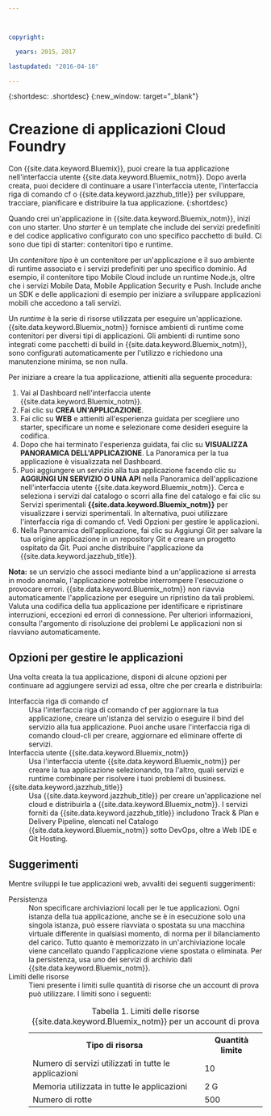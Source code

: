 ```yaml
---



copyright:

  years: 2015，2017

lastupdated: "2016-04-18"

---
```


{:shortdesc: .shortdesc}
{:new_window: target="_blank"}

# Creazione di applicazioni Cloud Foundry

Con {{site.data.keyword.Bluemix}}, puoi
creare la tua applicazione nell'interfaccia utente {{site.data.keyword.Bluemix_notm}}. Dopo averla creata, puoi decidere di continuare a usare l'interfaccia utente, l'interfaccia riga di comando cf o {{site.data.keyword.jazzhub_title}} per
sviluppare, tracciare, pianificare e distribuire la tua applicazione.
{:shortdesc}

Quando crei un'applicazione in {{site.data.keyword.Bluemix_notm}},
inizi con uno starter. Uno *starter* è un template che include
dei servizi predefiniti e del codice applicativo configurato con uno
specifico pacchetto di build. Ci sono due tipi di starter: contenitori tipo e runtime.

Un *contenitore tipo* è un contenitore per un'applicazione e il
suo ambiente di runtime associato e i servizi predefiniti per uno specifico dominio. Ad esempio,
il contenitore tipo Mobile Cloud include un runtime Node.js, oltre che i servizi
Mobile Data, Mobile Application Security e Push. Include anche un SDK e delle applicazioni di esempio per iniziare a sviluppare applicazioni
mobili che accedono a tali servizi.

Un *runtime* è la serie di risorse utilizzata per eseguire un'applicazione. {{site.data.keyword.Bluemix_notm}} fornisce ambienti di runtime come contenitori per diversi tipi di applicazioni. Gli ambienti di runtime sono integrati come pacchetti di build in {{site.data.keyword.Bluemix_notm}},
sono configurati automaticamente per l'utilizzo e richiedono una manutenzione minima, se non nulla.

Per iniziare a creare la tua applicazione, attieniti alla seguente procedura:
  1. Vai al Dashboard nell'interfaccia utente {{site.data.keyword.Bluemix_notm}}.
  2. Fai clic su **CREA UN'APPLICAZIONE**.
  3. Fai clic su **WEB** e attieniti all'esperienza guidata
per scegliere uno starter, specificare un nome e selezionare come desideri eseguire
la codifica.
  4. Dopo che hai terminato l'esperienza guidata, fai clic su **VISUALIZZA PANORAMICA DELL'APPLICAZIONE**. La Panoramica per la tua applicazione è visualizzata nel Dashboard.
  5. Puoi aggiungere un servizio alla tua applicazione facendo clic su **AGGIUNGI UN SERVIZIO O UNA API** nella Panoramica dell'applicazione nell'interfaccia utente {{site.data.keyword.Bluemix_notm}}. Cerca e seleziona i servizi dal catalogo o scorri alla fine del catalogo e fai clic su Servizi sperimentali **{{site.data.keyword.Bluemix_notm}}** per visualizzare i servizi sperimentali. In alternativa, puoi utilizzare l'interfaccia riga di comando cf. Vedi Opzioni per gestire le applicazioni.
  6. Nella Panoramica dell'applicazione, fai clic su Aggiungi Git per salvare la tua origine applicazione in un repository Git e creare un progetto ospitato da Git. Puoi anche distribuire l'applicazione da {{site.data.keyword.jazzhub_title}}.

**Nota:** se un servizio che associ mediante bind a un'applicazione si arresta in modo anomalo, l'applicazione potrebbe interrompere l'esecuzione o provocare errori. {{site.data.keyword.Bluemix_notm}} non
riavvia automaticamente l'applicazione per eseguire un ripristino da tali problemi. Valuta una codifica della tua applicazione per identificare e ripristinare interruzioni, eccezioni ed errori
di connessione. Per ulteriori informazioni, consulta l'argomento di risoluzione dei problemi Le applicazioni non si riavviano automaticamente.

## Opzioni per gestire le applicazioni

Una volta creata la tua applicazione, disponi di alcune opzioni per continuare ad aggiungere
servizi ad essa, oltre che per crearla e distribuirla:

<dl><dt>Interfaccia riga di comando cf</dt>
<dd>Usa l'interfaccia riga di comando cf per aggiornare la tua applicazione, creare un'istanza del servizio o eseguire il bind del servizio alla tua applicazione. Puoi anche usare l'interfaccia riga di comando cloud-cli per creare, aggiornare ed eliminare offerte di servizi.</dd>
<dt>Interfaccia utente {{site.data.keyword.Bluemix_notm}}</dt>
<dd>Usa l'interfaccia utente {{site.data.keyword.Bluemix_notm}} per
creare la tua applicazione selezionando, tra l'altro, quali servizi e runtime combinare per risolvere i
tuoi problemi di business.</dd>
<dt>{{site.data.keyword.jazzhub_title}}</dt>
<dd>Usa {{site.data.keyword.jazzhub_title}} per
creare un'applicazione nel cloud e distribuirla a {{site.data.keyword.Bluemix_notm}}. I servizi forniti da {{site.data.keyword.jazzhub_title}} includono Track & Plan e Delivery Pipeline, elencati nel Catalogo {{site.data.keyword.Bluemix_notm}} sotto DevOps, oltre a Web IDE e Git Hosting.</dd>
</dl>

## Suggerimenti

Mentre sviluppi le tue applicazioni web, avvaliti dei seguenti suggerimenti:

<dl><dt>Persistenza</dt>
<dd>Non specificare archiviazioni locali per le tue applicazioni. Ogni istanza
della tua applicazione, anche se è in esecuzione solo una singola istanza,
può essere riavviata o spostata su una macchina virtuale differente in
qualsiasi momento, di norma per il bilanciamento del carico. Tutto quanto è memorizzato
in un'archiviazione locale viene cancellato quando l'applicazione viene spostata
o eliminata. Per la persistenza, usa uno dei servizi di archivio dati {{site.data.keyword.Bluemix_notm}}.</dd>
<dt>Limiti delle risorse</dt>
<dd>Tieni presente i limiti sulle quantità di risorse che un account di prova
può utilizzare. I limiti sono i seguenti:
<table style="width:100%">
<caption>Tabella 1. Limiti delle risorse {{site.data.keyword.Bluemix_notm}} per un account di prova</caption>
  <th>Tipo di risorsa</th>	<th>Quantità limite</th>
<tr><td>Numero di servizi utilizzati in tutte le applicazioni</td> <td>10</td>
<tr><td>Memoria utilizzata in tutte le applicazioni</td> <td>	2 G</td>
<tr><td>Numero di rotte</td> <td>500</td>
</table>
</dd></dl>

